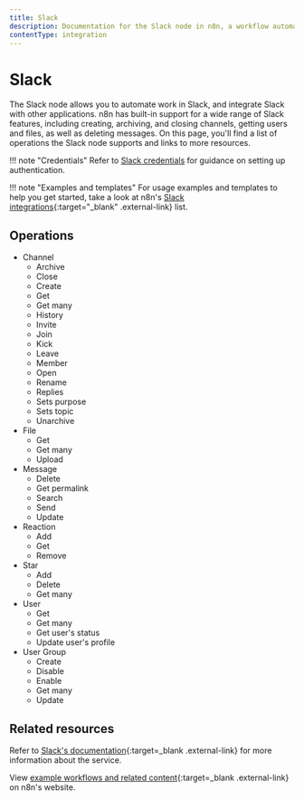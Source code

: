 ```yaml
---
title: Slack
description: Documentation for the Slack node in n8n, a workflow automation platform. Includes details of operations and configuration, and links to examples and credentials information.
contentType: integration
---
```


# Slack

The Slack node allows you to automate work in Slack, and integrate Slack with other applications. n8n has built-in support for a wide range of Slack features, including creating, archiving, and closing channels, getting users and files, as well as deleting messages.
On this page, you'll find a list of operations the Slack node supports and links to more resources.

!!! note "Credentials"
    Refer to [Slack credentials](/integrations/builtin/credentials/slack/) for guidance on setting up authentication. 

!!! note "Examples and templates"
    For usage examples and templates to help you get started, take a look at n8n's [Slack integrations](https://n8n.io/integrations/slack/){:target="_blank" .external-link} list.


## Operations

* Channel
    * Archive
    * Close
    * Create
    * Get
    * Get many
    * History
    * Invite
    * Join
    * Kick
    * Leave
    * Member
    * Open
    * Rename
    * Replies
    * Sets purpose
    * Sets topic
    * Unarchive
* File
    * Get
    * Get many
    * Upload
* Message
    * Delete
    * Get permalink
    * Search
    * Send
    * Update
* Reaction
    * Add
    * Get
    * Remove
* Star
    * Add
    * Delete
    * Get many
* User
    * Get
	* Get many
    * Get user's status
	* Update user's profile
* User Group
    * Create
    * Disable
    * Enable
    * Get many
    * Update

## Related resources

Refer to [Slack's documentation](https://api.slack.com/){:target=_blank .external-link} for more information about the service.
	
View [example workflows and related content](https://n8n.io/integrations/slack/){:target=_blank .external-link} on n8n's website.

